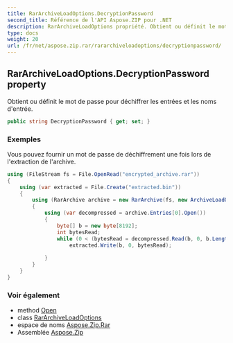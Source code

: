 ```yaml
---
title: RarArchiveLoadOptions.DecryptionPassword
second_title: Référence de l'API Aspose.ZIP pour .NET
description: RarArchiveLoadOptions propriété. Obtient ou définit le mot de passe pour déchiffrer les entrées et les noms dentrée.
type: docs
weight: 20
url: /fr/net/aspose.zip.rar/rararchiveloadoptions/decryptionpassword/
---
```

## RarArchiveLoadOptions.DecryptionPassword property

Obtient ou définit le mot de passe pour déchiffrer les entrées et les noms d'entrée.

```csharp
public string DecryptionPassword { get; set; }
```

### Exemples

Vous pouvez fournir un mot de passe de déchiffrement une fois lors de l'extraction de l'archive.

```csharp
using (FileStream fs = File.OpenRead("encrypted_archive.rar"))
{
    using (var extracted = File.Create("extracted.bin"))
    {
        using (RarArchive archive = new RarArchive(fs, new ArchiveLoadOptions() { DecryptionPassword = "p@s$" }))
        {
            using (var decompressed = archive.Entries[0].Open())
            {
                byte[] b = new byte[8192];
                int bytesRead;
                while (0 < (bytesRead = decompressed.Read(b, 0, b.Length)))
                    extracted.Write(b, 0, bytesRead);
                
            }
        }
    }
}
```

### Voir également

* method [Open](../../rararchiveentry/open/)
* class [RarArchiveLoadOptions](../)
* espace de noms [Aspose.Zip.Rar](../../rararchiveloadoptions/)
* Assemblée [Aspose.Zip](../../../)


